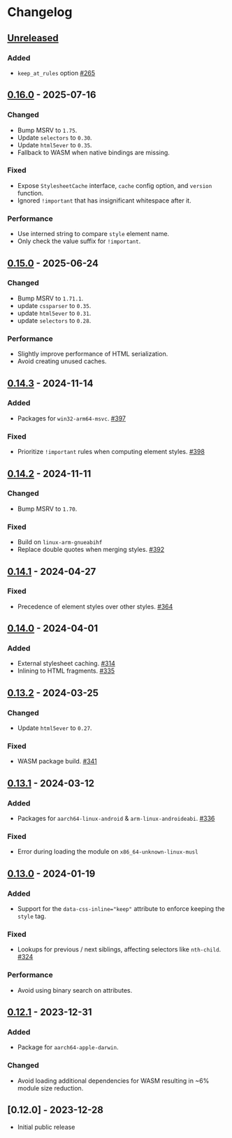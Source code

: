 # Changelog

## [Unreleased]

### Added

- `keep_at_rules` option [#265](https://github.com/Stranger6667/css-inline/issues/265)

## [0.16.0] - 2025-07-16

### Changed

- Bump MSRV to `1.75`.
- Update `selectors` to `0.30`.
- Update `html5ever` to `0.35`.
- Fallback to WASM when native bindings are missing.

### Fixed

- Expose `StylesheetCache` interface, `cache` config option, and `version` function.
- Ignored `!important` that has insignificant whitespace after it.

### Performance

- Use interned string to compare `style` element name.
- Only check the value suffix for `!important`.

## [0.15.0] - 2025-06-24

### Changed

- Bump MSRV to `1.71.1`.
- update `cssparser` to `0.35`.
- update `html5ever` to `0.31`.
- update `selectors` to `0.28`.

### Performance

- Slightly improve performance of HTML serialization.
- Avoid creating unused caches.

## [0.14.3] - 2024-11-14

### Added

- Packages for `win32-arm64-msvc`. [#397](https://github.com/Stranger6667/css-inline/issues/397)

### Fixed

- Prioritize `!important` rules when computing element styles. [#398](https://github.com/Stranger6667/css-inline/pull/398)

## [0.14.2] - 2024-11-11

### Changed

- Bump MSRV to `1.70`.

### Fixed

- Build on `linux-arm-gnueabihf`
- Replace double quotes when merging styles. [#392](https://github.com/Stranger6667/css-inline/issues/392)

## [0.14.1] - 2024-04-27

### Fixed

- Precedence of element styles over other styles. [#364](https://github.com/Stranger6667/css-inline/issues/364)

## [0.14.0] - 2024-04-01

### Added

- External stylesheet caching. [#314](https://github.com/Stranger6667/css-inline/issues/314)
- Inlining to HTML fragments. [#335](https://github.com/Stranger6667/css-inline/issues/335)

## [0.13.2] - 2024-03-25

### Changed

- Update `html5ever` to `0.27`.

### Fixed

- WASM package build. [#341](https://github.com/Stranger6667/css-inline/issues/341)

## [0.13.1] - 2024-03-12

### Added

- Packages for `aarch64-linux-android` & `arm-linux-androideabi`. [#336](https://github.com/Stranger6667/css-inline/issues/336)

### Fixed

- Error during loading the module on `x86_64-unknown-linux-musl`

## [0.13.0] - 2024-01-19

### Added

- Support for the `data-css-inline="keep"` attribute to enforce keeping the `style` tag.

### Fixed

- Lookups for previous / next siblings, affecting selectors like `nth-child`. [#324](https://github.com/Stranger6667/css-inline/issues/324)

### Performance

- Avoid using binary search on attributes.

## [0.12.1] - 2023-12-31

### Added

- Package for `aarch64-apple-darwin`.

### Changed

- Avoid loading additional dependencies for WASM resulting in ~6% module size reduction.

## [0.12.0] - 2023-12-28

- Initial public release

[Unreleased]: https://github.com/Stranger6667/css-inline/compare/javascript-v0.16.0...HEAD
[0.16.0]: https://github.com/Stranger6667/css-inline/compare/javascript-v0.15.0...javascript-v0.16.0
[0.15.0]: https://github.com/Stranger6667/css-inline/compare/javascript-v0.14.3...javascript-v0.15.0
[0.14.3]: https://github.com/Stranger6667/css-inline/compare/javascript-v0.14.2...javascript-v0.14.3
[0.14.2]: https://github.com/Stranger6667/css-inline/compare/javascript-v0.14.1...javascript-v0.14.2
[0.14.1]: https://github.com/Stranger6667/css-inline/compare/javascript-v0.14.0...javascript-v0.14.1
[0.14.0]: https://github.com/Stranger6667/css-inline/compare/javascript-v0.13.2...javascript-v0.14.0
[0.13.2]: https://github.com/Stranger6667/css-inline/compare/javascript-v0.13.1...javascript-v0.13.2
[0.13.1]: https://github.com/Stranger6667/css-inline/compare/javascript-v0.13.0...javascript-v0.13.1
[0.13.0]: https://github.com/Stranger6667/css-inline/compare/javascript-v0.12.1...javascript-v0.13.0
[0.12.1]: https://github.com/Stranger6667/css-inline/compare/javascript-v0.12.0...javascript-v0.12.1
